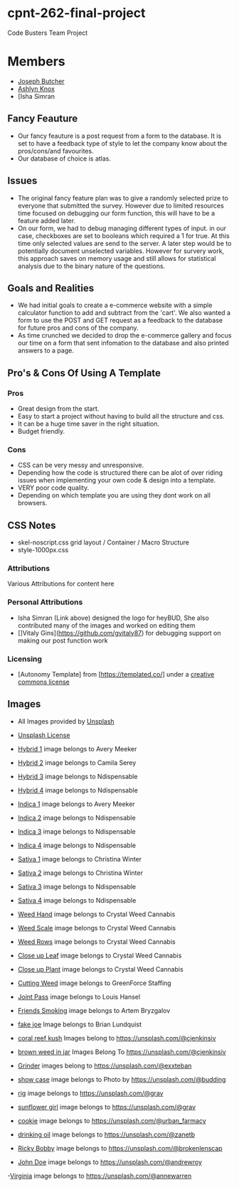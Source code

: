 # cpnt-262-final-project
Code Busters Team Project
# Members
- [Joseph Butcher](https://github.com/JoeButchxxx)
- [Ashlyn Knox](https://github.com/ashlyn-knox)
- [Isha Simran[](https://github.com/IshaSimran)

## Fancy Feauture
- Our fancy feauture is a post request from a form to the database. It is set to have a feedback type of style to let the company know about the pros/cons/and favourites.
- Our database of choice is atlas.
## Issues
- The original fancy feature plan was to give a randomly selected prize to everyone that submitted the survey. However due to limited resources time focused on debugging our form function, this will have to be a feature added later.
- On our form, we had to debug managing different types of input. in our case, checkboxes are set to booleans which required a 1 for true. At this time only selected values are send to the server. A later step would be to potentially document unselected variables. However for survery work, this approach saves on memory usage and still allows for statistical analysis due to the binary nature of the questions.

## Goals and Realities
- We had initial goals to create a e-commerce website with a simple calculator function to add and subtract from the 'cart'. We also wanted a form to use the POST and GET request as a feedback to the database for future pros and cons of the company.
- As time crunched we decided to drop the e-commerce gallery and focus our time on a form that sent infomation to the database and also printed answers to a page.

## Pro's & Cons Of Using A Template
### Pros
- Great design from the start.
- Easy to start a project without having to build all the structure and css.
- It can be a huge time saver in the right situation.
- Budget friendly.

### Cons
- CSS can be very messy and unresponsive.
- Depending how the code is structured there can be alot of over riding issues when implementing your own code & design into a template.
- VERY poor code quality.
- Depending on which template you are using they dont work on all browsers.


## CSS Notes
- skel-noscript.css grid layout / Container / Macro Structure
- style-1000px.css

### Attributions
Various Attributions for content here

### Personal Attributions
* Isha Simran (Link above) designed the logo for heyBUD, She also contributed many of the images and worked on editing them
* []Vitaly Gins](https://github.com/gvitaly87) for debugging support on making our post function work
### Licensing
* [Autonomy Template] from [https://templated.co/] under a  [creative commons license](http://creativecommons.org/licenses/by/3.0/)

## Images

- All Images provided by [Unsplash](https://unsplash.com/)

- [Unsplash License](https://unsplash.com/license)

- [Hybrid 1](https://unsplash.com/photos/h7REcabpVHY) image belongs to Avery Meeker

- [Hybrid 2](https://unsplash.com/photos/NXrRfCuGKSI) image belongs to Camila Serey

- [Hybrid 3](https://unsplash.com/photos/acvgrEgivMM) image belongs to Ndispensable

- [Hybrid 4](https://unsplash.com/photos/d4ihF4uFvK4) image belongs to Ndispensable

- [Indica 1](https://unsplash.com/photos/2rW8lq0NgPU) image belongs to Avery Meeker

- [Indica 2](https://unsplash.com/photos/7-VhhCfFtzk) image belongs to Ndispensable

- [Indica 3](https://unsplash.com/photos/jC1btnZp1-w) image belongs to Ndispensable

- [Indica 4](https://unsplash.com/photos/-y7YQD56SMg) image belongs to Ndispensable

- [Sativa 1](https://unsplash.com/photos/Ld9FQlMez8g) image belongs to Christina Winter

- [Sativa 2](https://unsplash.com/photos/d_3Yc55MAr8) image belongs to Christina Winter

- [Sativa 3](https://unsplash.com/photos/JkXxzThO54U) image belongs to Ndispensable

- [Sativa 4](https://unsplash.com/photos/iGqTOMbzLws) image belongs to Ndispensable

- [Weed Hand](https://unsplash.com/photos/Wl_Xv2MRRZw) image belongs to Crystal Weed Cannabis

- [Weed Scale](https://unsplash.com/photos/73CTZ_8Cr5w) image belongs to Crystal Weed Cannabis

- [Weed Rows](https://unsplash.com/photos/c3oy2uiXXAM) image belongs to Crystal Weed Cannabis

- [Close up Leaf](https://unsplash.com/photos/QsLkDy-JFCg) image belongs to Crystal Weed Cannabis

- [Close up Plant](https://unsplash.com/photos/4HWLZCnpgj8) image belongs to Crystal Weed Cannabis

- [Cutting Weed](https://unsplash.com/photos/Xdzyp83DCdk) image belongs to GreenForce Staffing

- [Joint Pass](https://unsplash.com/photos/SwO3r4BUl1I) image belongs to Louis Hansel

- [Friends Smoking](https://unsplash.com/photos/I0kDaLrTiuI) image belongs to Artem Bryzgalov

- [fake joe](https://unsplash.com/photos/7B4zs9M8rYI) Image belongs to Brian Lundquist

- [coral reef kush](https://unsplash.com/photos/KJbK6WqpGd4) Images belong to https://unsplash.com/@cjenkinsiv

- [brown weed in jar](https://unsplash.com/photos/1DsUp8GcyT8) Images Belong To https://unsplash.com/@cjenkinsiv

- [Grinder](https://unsplash.com/photos/MC8Jv961TB4) images belong to https://unsplash.com/@exxteban

- [show case](https://unsplash.com/photos/zKjnvjKdQQM) image belongs to Photo by https://unsplash.com/@budding
  
- [rig](https://unsplash.com/photos/jVisH3WX4ME) image belongs to https://unsplash.com/@grav

- [sunflower girl](https://unsplash.com/photos/4FOQ-3P6Up0) image belongs to https://unsplash.com/@grav

- [cookie](https://unsplash.com/photos/bc9DFiU7b00) image belongs to https://unsplash.com/@urban_farmacy

- [drinking oil](https://unsplash.com/photos/Mnn6zAVyk9U) image belongs to https://unsplash.com/@zanetb

- [Ricky Bobby](https://unsplash.com/photos/OhKElOkQ3RE) image belongs to https://unsplash.com/@brokenlenscap

- [John Doe](https://unsplash.com/photos/HfFSE4-zCPM) image belongs to https://unsplash.com/@andrewroy

-[Virginia](https://unsplash.com/photos/PaqF5u-qfCs) image belongs to https://unsplash.com/@annewarren
